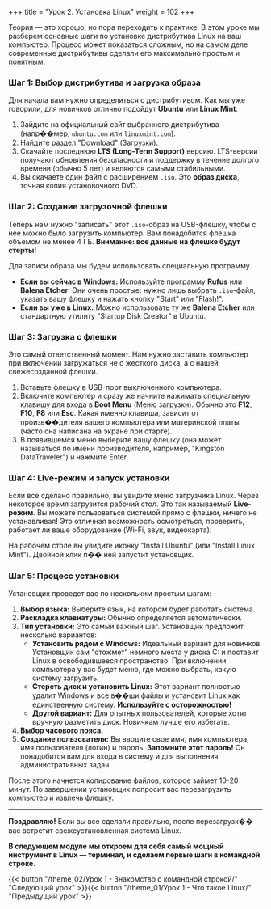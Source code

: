 +++
title = "Урок 2. Установка Linux"
weight = 102
+++

Теория — это хорошо, но пора переходить к практике. В этом уроке мы разберем основные шаги по установке дистрибутива Linux на ваш компьютер. Процесс может показаться сложным, но на самом деле современные дистрибутивы сделали его максимально простым и понятным.

### Шаг 1: Выбор дистрибутива и загрузка образа

Для начала вам нужно определиться с дистрибутивом. Как мы уже говорили, для новичков отлично подойдут **Ubuntu** или **Linux Mint**.

1.  Зайдите на официальный сайт выбранного дистрибутива (напр��мер, `ubuntu.com` или `linuxmint.com`).
2.  Найдите раздел "Download" (Загрузки).
3.  Скачайте последнюю **LTS (Long-Term Support)** версию. LTS-версии получают обновления безопасности и поддержку в течение долгого времени (обычно 5 лет) и являются самыми стабильными.
4.  Вы скачаете один файл с расширением `.iso`. Это **образ диска**, точная копия установочного DVD.

### Шаг 2: Создание загрузочной флешки

Теперь нам нужно "записать" этот `.iso`-образ на USB-флешку, чтобы с нее можно было загрузить компьютер. Вам понадобится флешка объемом не менее 4 ГБ. **Внимание: все данные на флешке будут стерты!**

Для записи образа мы будем использовать специальную программу.
*   **Если вы сейчас в Windows:** Используйте программу **Rufus** или **Balena Etcher**. Они очень простые: нужно лишь выбрать `.iso`-файл, указать вашу флешку и нажать кнопку "Start" или "Flash!".
*   **Если вы уже в Linux:** Можно использовать ту же **Balena Etcher** или стандартную утилиту "Startup Disk Creator" в Ubuntu.

### Шаг 3: Загрузка с флешки

Это самый ответственный момент. Нам нужно заставить компьютер при включении загружаться не с жесткого диска, а с нашей свежесозданной флешки.

1.  Вставьте флешку в USB-порт выключенного компьютера.
2.  Включите компьютер и сразу же начните нажимать специальную клавишу для входа в **Boot Menu** (Меню загрузки). Обычно это **F12**, **F10**, **F8** или **Esc**. Какая именно клавиша, зависит от произв��дителя вашего компьютера или материнской платы (часто она написана на экране при старте).
3.  В появившемся меню выберите вашу флешку (она может называться по имени производителя, например, "Kingston DataTraveler") и нажмите Enter.

### Шаг 4: Live-режим и запуск установки

Если все сделано правильно, вы увидите меню загрузчика Linux. Через некоторое время загрузится рабочий стол. Это так называемый **Live-режим**. Вы можете пользоваться системой прямо с флешки, ничего не устанавливая! Это отличная возможность осмотреться, проверить, работает ли ваше оборудование (Wi-Fi, звук, видеокарта).

На рабочем столе вы увидите иконку "Install Ubuntu" (или "Install Linux Mint"). Двойной клик п�� ней запустит установщик.

### Шаг 5: Процесс установки

Установщик проведет вас по нескольким простым шагам:
1.  **Выбор языка:** Выберите язык, на котором будет работать система.
2.  **Раскладка клавиатуры:** Обычно определяется автоматически.
3.  **Тип установки:** Это самый важный шаг. Установщик предложит несколько вариантов:
    *   **Установить рядом с Windows:** Идеальный вариант для новичков. Установщик сам "отожмет" немного места у диска C: и поставит Linux в освободившееся пространство. При включении компьютера у вас будет меню, где можно выбрать, какую систему загрузить.
    *   **Стереть диск и установить Linux:** Этот вариант полностью удалит Windows и все в��ши файлы и установит Linux как единственную систему. **Используйте с осторожностью!**
    *   **Другой вариант:** Для опытных пользователей, которые хотят вручную разметить диск. Новичкам лучше его избегать.
4.  **Выбор часового пояса.**
5.  **Создание пользователя:** Вы вводите свое имя, имя компьютера, имя пользователя (логин) и пароль. **Запомните этот пароль!** Он понадобится вам для входа в систему и для выполнения административных задач.

После этого начнется копирование файлов, которое займет 10-20 минут. По завершении установщик попросит вас перезагрузить компьютер и извлечь флешку.

---
**Поздравляю!** Если вы все сделали правильно, после перезагрузк�� вас встретит свежеустановленная система Linux.

**В следующем модуле мы откроем для себя самый мощный инструмент в Linux — терминал, и сделаем первые шаги в командной строке.**

{{< button "/theme_02/Урок 1 - Знакомство с командной строкой/" "Следующий урок" >}}{{< button "/theme_01/Урок 1 - Что такое Linux/" "Предыдущий урок" >}}
